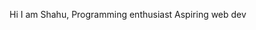 Hi I am Shahu,
Programming enthusiast
Aspiring web dev
<!---
Shahu4/Shahu4 is a ✨ special ✨ repository because its `README.md` (this file) appears on your GitHub profile.
You can click the Preview link to take a look at your changes.
--->
